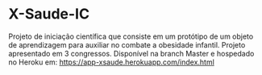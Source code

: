 # X-Saude-IC
Projeto de iniciação científica que consiste em um protótipo de um objeto de aprendizagem para auxiliar no combate a obesidade infantil. Projeto apresentado em 3 congressos.
Disponível na branch Master e hospedado no Heroku em: https://app-xsaude.herokuapp.com/index.html

